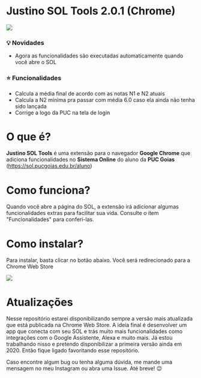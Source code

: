 # Justino SOL Tools 2.0.1 (Chrome)
[![](https://i.imgur.com/7sdTaxZ.png)](https://chrome.google.com/webstore/detail/justino-sol-tools/lkafakblmjnmadfgmfmekflkebddcghf)

### 💡 Novidades
- Agora as funcionalidades são executadas automaticamente quando você abre o SOL

### ⭐ Funcionalidades
- Calcula a média final de acordo com as notas N1 e N2 atuais
- Calcula a N2 mínima pra passar com média 6.0 caso ela ainda não tenha sido lançada
- Corrige a logo da PUC na tela de login

# O que é?
**Justino SOL Tools** é uma extensão para o navegador **Google Chrome** que adiciona funcionalidades no **Sistema Online** do aluno da **PUC Goias** (https://sol.pucgoias.edu.br/aluno)

# Como funciona?
Quando você abre a página do SOL, a extensão irá adicionar algumas funcionalidades extras para facilitar sua vida. Consulte o item "Funcionalidades" para conferí-las.

# Como instalar?
Para instalar, basta clicar no botão abaixo. Você será redirecionado para a Chrome Web Store

[![](https://i.imgur.com/7sdTaxZ.png)](https://chrome.google.com/webstore/detail/justino-sol-tools/lkafakblmjnmadfgmfmekflkebddcghf)

# Atualizações 
Nesse repositório estarei disponibilizando sempre a versão mais atualizada que está publicada na Chrome Web Store. A ideia final é desenvolver um app que conecta com seu SOL e trás muito mais funcionalidades como integrações com o Google Assistente, Alexa e muito mais. Já estou trabalhando nisso e pretendo disponibilizar a primeira versão ainda em 2020. Então fique ligado favoritando esse repositório. 

Caso encontre algum bug ou tenha alguma dúvida, me mande uma mensagem no meu Instagram ou abra uma Issue. 
Até breve! 😉